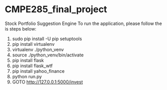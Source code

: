 # CMPE285_final_project
Stock Portfolio Suggestion Engine
To run the application, please follow the is steps below:
1. sudo pip install -U pip setuptools
2. pip install virtualenv
3. virtualenv ./python_venv
4. source ./python_venv/bin/activate
5. pip install flask
6. pip install flask_wtf
7. pip install yahoo_finance
8. python run.py
9. GOTO http://127.0.0.1:5000/invest

